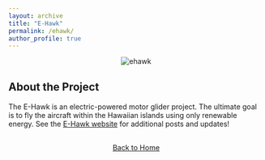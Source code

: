 ```yaml
---
layout: archive
title: "E-Hawk"
permalink: /ehawk/
author_profile: true
---
```


<div style="text-align: center; margin-bottom: 30px;">
  <img src="{{ site.baseurl }}/assets/images/ehawk_3.jpg" alt="ehawk">
</div>

## About the Project

The E-Hawk is an electric-powered motor glider project. The ultimate goal is to fly the aircraft within the Hawaiian islands using only renewable energy.
See the [E-Hawk website](https://ehawk.iolani.org/) for additional posts and updates!

<div style="text-align: center; margin-top: 30px;">
  <a href="{{ site.baseurl }}/" class="btn btn-home">Back to Home</a>
</div>


